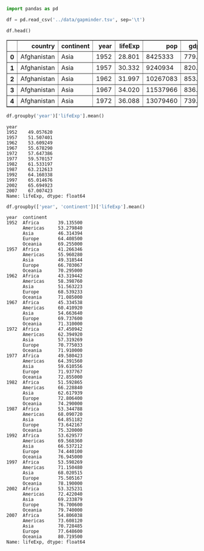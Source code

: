 ```python
import pandas as pd
```


```python
df = pd.read_csv('../data/gapminder.tsv', sep='\t')
```


```python
df.head()
```




<div>
<style>
    .dataframe thead tr:only-child th {
        text-align: right;
    }

    .dataframe thead th {
        text-align: left;
    }

    .dataframe tbody tr th {
        vertical-align: top;
    }
</style>
<table border="1" class="dataframe">
  <thead>
    <tr style="text-align: right;">
      <th></th>
      <th>country</th>
      <th>continent</th>
      <th>year</th>
      <th>lifeExp</th>
      <th>pop</th>
      <th>gdpPercap</th>
    </tr>
  </thead>
  <tbody>
    <tr>
      <th>0</th>
      <td>Afghanistan</td>
      <td>Asia</td>
      <td>1952</td>
      <td>28.801</td>
      <td>8425333</td>
      <td>779.445314</td>
    </tr>
    <tr>
      <th>1</th>
      <td>Afghanistan</td>
      <td>Asia</td>
      <td>1957</td>
      <td>30.332</td>
      <td>9240934</td>
      <td>820.853030</td>
    </tr>
    <tr>
      <th>2</th>
      <td>Afghanistan</td>
      <td>Asia</td>
      <td>1962</td>
      <td>31.997</td>
      <td>10267083</td>
      <td>853.100710</td>
    </tr>
    <tr>
      <th>3</th>
      <td>Afghanistan</td>
      <td>Asia</td>
      <td>1967</td>
      <td>34.020</td>
      <td>11537966</td>
      <td>836.197138</td>
    </tr>
    <tr>
      <th>4</th>
      <td>Afghanistan</td>
      <td>Asia</td>
      <td>1972</td>
      <td>36.088</td>
      <td>13079460</td>
      <td>739.981106</td>
    </tr>
  </tbody>
</table>
</div>




```python
df.groupby('year')['lifeExp'].mean()
```




    year
    1952    49.057620
    1957    51.507401
    1962    53.609249
    1967    55.678290
    1972    57.647386
    1977    59.570157
    1982    61.533197
    1987    63.212613
    1992    64.160338
    1997    65.014676
    2002    65.694923
    2007    67.007423
    Name: lifeExp, dtype: float64




```python
df.groupby(['year', 'continent'])['lifeExp'].mean()
```




    year  continent
    1952  Africa       39.135500
          Americas     53.279840
          Asia         46.314394
          Europe       64.408500
          Oceania      69.255000
    1957  Africa       41.266346
          Americas     55.960280
          Asia         49.318544
          Europe       66.703067
          Oceania      70.295000
    1962  Africa       43.319442
          Americas     58.398760
          Asia         51.563223
          Europe       68.539233
          Oceania      71.085000
    1967  Africa       45.334538
          Americas     60.410920
          Asia         54.663640
          Europe       69.737600
          Oceania      71.310000
    1972  Africa       47.450942
          Americas     62.394920
          Asia         57.319269
          Europe       70.775033
          Oceania      71.910000
    1977  Africa       49.580423
          Americas     64.391560
          Asia         59.610556
          Europe       71.937767
          Oceania      72.855000
    1982  Africa       51.592865
          Americas     66.228840
          Asia         62.617939
          Europe       72.806400
          Oceania      74.290000
    1987  Africa       53.344788
          Americas     68.090720
          Asia         64.851182
          Europe       73.642167
          Oceania      75.320000
    1992  Africa       53.629577
          Americas     69.568360
          Asia         66.537212
          Europe       74.440100
          Oceania      76.945000
    1997  Africa       53.598269
          Americas     71.150480
          Asia         68.020515
          Europe       75.505167
          Oceania      78.190000
    2002  Africa       53.325231
          Americas     72.422040
          Asia         69.233879
          Europe       76.700600
          Oceania      79.740000
    2007  Africa       54.806038
          Americas     73.608120
          Asia         70.728485
          Europe       77.648600
          Oceania      80.719500
    Name: lifeExp, dtype: float64




```python

```
